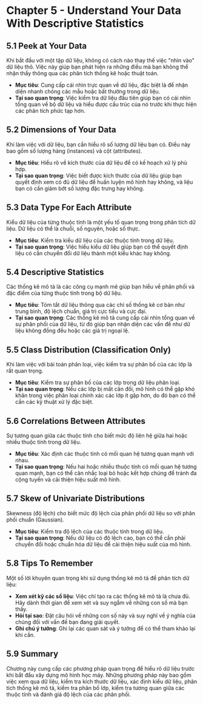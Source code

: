 # Chapter 5 - Understand Your Data With Descriptive Statistics

## 5.1 Peek at Your Data
Khi bắt đầu với một tập dữ liệu, không có cách nào thay thế việc "nhìn vào" dữ liệu thô. Việc này giúp bạn phát hiện ra những điều mà bạn không thể nhận thấy thông qua các phân tích thống kê hoặc thuật toán.

- **Mục tiêu**: Cung cấp cái nhìn trực quan về dữ liệu, đặc biệt là để nhận diện nhanh chóng các mẫu hoặc bất thường trong dữ liệu.
- **Tại sao quan trọng**: Việc kiểm tra dữ liệu đầu tiên giúp bạn có cái nhìn tổng quan về bộ dữ liệu và hiểu được cấu trúc của nó trước khi thực hiện các phân tích phức tạp hơn.

## 5.2 Dimensions of Your Data
Khi làm việc với dữ liệu, bạn cần hiểu rõ số lượng dữ liệu bạn có. Điều này bao gồm số lượng hàng (instances) và cột (attributes).

- **Mục tiêu**: Hiểu rõ về kích thước của dữ liệu để có kế hoạch xử lý phù hợp.
- **Tại sao quan trọng**: Việc biết được kích thước của dữ liệu giúp bạn quyết định xem có đủ dữ liệu để huấn luyện mô hình hay không, và liệu bạn có cần giảm bớt số lượng đặc trưng hay không.

## 5.3 Data Type For Each Attribute
Kiểu dữ liệu của từng thuộc tính là một yếu tố quan trọng trong phân tích dữ liệu. Dữ liệu có thể là chuỗi, số nguyên, hoặc số thực.

- **Mục tiêu**: Kiểm tra kiểu dữ liệu của các thuộc tính trong dữ liệu.
- **Tại sao quan trọng**: Việc hiểu kiểu dữ liệu giúp bạn có thể quyết định liệu có cần chuyển đổi dữ liệu thành một kiểu khác hay không.

## 5.4 Descriptive Statistics
Các thống kê mô tả là các công cụ mạnh mẽ giúp bạn hiểu về phân phối và đặc điểm của từng thuộc tính trong bộ dữ liệu.

- **Mục tiêu**: Tóm tắt dữ liệu thông qua các chỉ số thống kê cơ bản như trung bình, độ lệch chuẩn, giá trị cực tiểu và cực đại.
- **Tại sao quan trọng**: Các thống kê mô tả cung cấp cái nhìn tổng quan về sự phân phối của dữ liệu, từ đó giúp bạn nhận diện các vấn đề như dữ liệu không đồng đều hoặc các giá trị ngoại lệ.

## 5.5 Class Distribution (Classification Only)
Khi làm việc với bài toán phân loại, việc kiểm tra sự phân bố của các lớp là rất quan trọng.

- **Mục tiêu**: Kiểm tra sự phân bố của các lớp trong dữ liệu phân loại.
- **Tại sao quan trọng**: Nếu các lớp bị mất cân đối, mô hình có thể gặp khó khăn trong việc phân loại chính xác các lớp ít gặp hơn, do đó bạn có thể cần các kỹ thuật xử lý đặc biệt.

## 5.6 Correlations Between Attributes
Sự tương quan giữa các thuộc tính cho biết mức độ liên hệ giữa hai hoặc nhiều thuộc tính trong dữ liệu.

- **Mục tiêu**: Xác định các thuộc tính có mối quan hệ tương quan mạnh với nhau.
- **Tại sao quan trọng**: Nếu hai hoặc nhiều thuộc tính có mối quan hệ tương quan mạnh, bạn có thể cân nhắc loại bỏ hoặc kết hợp chúng để tránh đa cộng tuyến và cải thiện hiệu suất mô hình.

## 5.7 Skew of Univariate Distributions
Skewness (độ lệch) cho biết mức độ lệch của phân phối dữ liệu so với phân phối chuẩn (Gaussian).

- **Mục tiêu**: Kiểm tra độ lệch của các thuộc tính trong dữ liệu.
- **Tại sao quan trọng**: Nếu dữ liệu có độ lệch cao, bạn có thể cần phải chuyển đổi hoặc chuẩn hóa dữ liệu để cải thiện hiệu suất của mô hình.

## 5.8 Tips To Remember
Một số lời khuyên quan trọng khi sử dụng thống kê mô tả để phân tích dữ liệu:
- **Xem xét kỹ các số liệu**: Việc chỉ tạo ra các thống kê mô tả là chưa đủ. Hãy dành thời gian để xem xét và suy ngẫm về những con số mà bạn thấy.
- **Hỏi tại sao**: Đặt câu hỏi về những con số này và suy nghĩ về ý nghĩa của chúng đối với vấn đề bạn đang giải quyết.
- **Ghi chú ý tưởng**: Ghi lại các quan sát và ý tưởng để có thể tham khảo lại khi cần.

## 5.9 Summary
Chương này cung cấp các phương pháp quan trọng để hiểu rõ dữ liệu trước khi bắt đầu xây dựng mô hình học máy. Những phương pháp này bao gồm việc xem qua dữ liệu, kiểm tra kích thước dữ liệu, xác định kiểu dữ liệu, phân tích thống kê mô tả, kiểm tra phân bố lớp, kiểm tra tương quan giữa các thuộc tính và đánh giá độ lệch của các phân phối.
